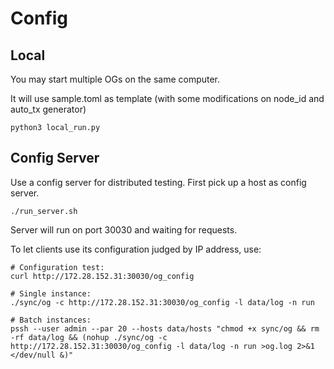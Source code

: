 # Config

## Local
You may start multiple OGs on the same computer.

It will use sample.toml as template (with some modifications on node_id and auto_tx generator) 
```
python3 local_run.py
```

## Config Server
Use a config server for distributed testing.
First pick up a host as config server. 
```
./run_server.sh
```
Server will run on port 30030 and waiting for requests.

To let clients use its configuration judged by IP address, use:
```
# Configuration test:
curl http://172.28.152.31:30030/og_config

# Single instance:
./sync/og -c http://172.28.152.31:30030/og_config -l data/log -n run

# Batch instances:
pssh --user admin --par 20 --hosts data/hosts "chmod +x sync/og && rm -rf data/log && (nohup ./sync/og -c http://172.28.152.31:30030/og_config -l data/log -n run >og.log 2>&1 </dev/null &)"
```

